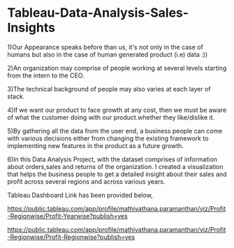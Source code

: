 # Tableau-Data-Analysis-Sales-Insights

1)Our Appearance speaks before than us, it's not only in the case of humans but also in the case of human generated product (i.e) data :))

2)An organization may comprise of people working at several levels starting from the intern to the CEO.

3)The technical background of people may also varies at each layer of stack.

4)If we want our product to face growth at any cost, then we must be aware of what the customer doing with our product.whether they like/dislike it.

5)By gathering all the data from the user end, a business people can come with various decisions either from changing the existing framework to implementing new features in the product as a future growth.

6)In this Data Analysis Project, with the dataset comprises of information about orders,sales and returns of the organization. I created a visualization that helps the business people to get a detailed insight about their sales and profit across several regions and across various years.

Tableau Dashboard Link has been provided below,

https://public.tableau.com/app/profile/mathivathana.paramanthan/viz/Profit-Regionwise/Profit-Yearwise?publish=yes

https://public.tableau.com/app/profile/mathivathana.paramanthan/viz/Profit-Regionwise/Profit-Regionwise?publish=yes
